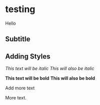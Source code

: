 # testing

Hello

## Subtitle

 
 ## Adding Styles
*This text will be italic*
_This will also be italic_

**This text will be bold**
__This will also be bold__
 
 Add more text

More text.
